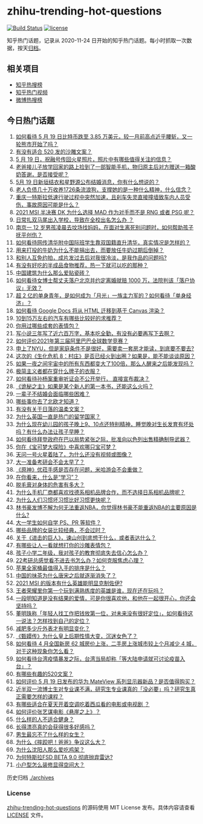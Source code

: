 # zhihu-trending-hot-questions

[![Build Status](https://github.com/justjavac/zhihu-trending-hot-questions/workflows/ci/badge.svg?branch=master)](https://github.com/justjavac/zhihu-trending-hot-questions/actions)
[![license](https://img.shields.io/github/license/justjavac/zhihu-trending-hot-questions)](https://github.com/justjavac/zhihu-trending-hot-questions/blob/master/LICENSE)

知乎热门话题，记录从 2020-11-24 日开始的知乎热门话题。每小时抓取一次数据，按天[归档](./archives)。

## 相关项目

- [知乎热搜榜](https://github.com/justjavac/zhihu-trending-top-search)
- [知乎热门视频](https://github.com/justjavac/zhihu-trending-hot-video)
- [微博热搜榜](https://github.com/justjavac/weibo-trending-hot-search)

## 今日热门话题

<!-- BEGIN -->
<!-- 最后更新时间 Thu May 20 2021 07:04:46 GMT+0800 (China Standard Time) -->

1. [如何看待 5 月 19 日比特币跌至 3.85
   万美元，较一月前高点近乎腰斩，又一轮熊市开始了吗？](https://www.zhihu.com/question/460308534)
2. [有没有适合 520 发的沙雕文案？](https://www.zhihu.com/question/459974994)
3. [5 月 19 日，祝融号传回火星照片，照片中有哪些值得关注的信息？](https://www.zhihu.com/question/460335836)
4. [老爸接儿子放学回家的路上捡到了一部智能手机，物归原主后对方赠送一箱酸奶答谢，是否接受呢？](https://www.zhihu.com/question/459438665)
5. [5月 19 日新垣结衣和星野源公布结婚消息，你有什么想说的？](https://www.zhihu.com/question/460300576)
6. [老人负债几十万收养1726条流浪狗，支撑她的是一种什么精神，什么信念？](https://www.zhihu.com/question/460077629)
7. [重庆一特斯拉低速行驶过程中突然加速，且刹车失灵直接撞墙致车内人员受伤，事故原因可能是什么？](https://www.zhihu.com/question/460318919)
8. [2021 MSI 半决赛 DK 为什么选择 MAD 作为对手而不是 RNG 或者 PSG
   呢？](https://www.zhihu.com/question/460223247)
9. [日常扎双马尾出入学校，导致在全校出名怎么办 ？](https://www.zhihu.com/question/296691549)
10. [南京一 12
    岁男孩凌晨去坟场找妈妈，在面对生离死别问题时，如何帮助孩子抚平创伤？](https://www.zhihu.com/question/460220425)
11. [如何看待网传清华附中国际班学生靠双国籍直升清华，真实情况是怎样的？](https://www.zhihu.com/question/460168268)
12. [用来打投的牛奶为什么不能捐出去，而要放任牛奶过期后倒掉？](https://www.zhihu.com/question/457869965)
13. [和别人互免约拍，成片发过去后对我很冷淡，是我作品的问题吗?](https://www.zhihu.com/question/454019532)
14. [有没有好吃的半成品食物推荐，热一下就可以吃的那种？](https://www.zhihu.com/question/448200772)
15. [中国建筑为什么那么爱贴瓷砖？](https://www.zhihu.com/question/21423128)
16. [如何看待女博士帮丈夫落户北京并约定离婚就赔 1000
    万，法院判该「落户协议」无效？](https://www.zhihu.com/question/460283594)
17. [超 2
    亿的单身青年，是如何成为「月光」一族主力军的？如何看待「单身经济」？](https://www.zhihu.com/question/459406857)
18. [如何看待 Google Docs 将从 HTML 迁移到基于 Canvas
    渲染？](https://www.zhihu.com/question/459251463)
19. [10到15万左右的汽车有哪些比较好的求推荐？](https://www.zhihu.com/question/265777506)
20. [你用过哪些成套的表情包？](https://www.zhihu.com/question/309075180)
21. [写小说三年写了近六百万字，基本吃全勤，有没有必要再写下去啊？](https://www.zhihu.com/question/436659113)
22. [如何评价2021年第三届阿里巴巴全球数学竞赛？](https://www.zhihu.com/question/459652793)
23. [申上了NYU，但是家庭条件不是很好，需要卖一套房才能读，到底要不要去?](https://www.zhihu.com/question/366070430)
24. [这次的《生化危机
    8：村庄》是否已经火到出圈？如果是，能不能谈谈原因？](https://www.zhihu.com/question/458953377)
25. [如果一夜之间宇宙中的所有东西都变大了100倍，那么人醒来之后能发现吗？](https://www.zhihu.com/question/287131013)
26. [极简主义者都在穿什么牌子的衣服？](https://www.zhihu.com/question/439287256)
27. [如何看待孙杨案重审听证会不公开举行， 直接宣布裁决？](https://www.zhihu.com/question/460075107)
28. [《诡秘之主》如果是某个新人的第一本书，还能这么火吗？](https://www.zhihu.com/question/431797049)
29. [一辈子不结婚会面临哪些困难？](https://www.zhihu.com/question/424799240)
30. [哪些事你去了北欧才知道？](https://www.zhihu.com/question/313042878)
31. [有没有关于日落的温柔文案？](https://www.zhihu.com/question/439010021)
32. [为什么英国一直是热门的留学国家？](https://www.zhihu.com/question/458885134)
33. [为什么现在幼儿园的孩子晚上9、10点还特别精神，睡觉晚对生长发育有坏处吗？有什么办法让孩子早睡？](https://www.zhihu.com/question/459339958)
34. [如何看待拜登政府在巴以局势紧张之际，批准向以色列出售精确制导武器？](https://www.zhihu.com/question/460005223)
35. [你在《宝可梦大探险》中喜欢哪只宝可梦？](https://www.zhihu.com/question/459179528)
36. [天问一号火星着陆了，为什么还没有视频或图像？](https://www.zhihu.com/question/459713285)
37. [大一准备考研会不会太早了？](https://www.zhihu.com/question/307998976)
38. [《原神》优菈手感是否存在问题，米哈游会不会重做？](https://www.zhihu.com/question/460163647)
39. [在你看来，什么是“学习”？](https://www.zhihu.com/question/20190827)
40. [脱毛膏对身体的危害有多大？](https://www.zhihu.com/question/21700375)
41. [为什么手机厂商都喜欢找德系相机品牌合作，而不选择日系相机品牌呢？](https://www.zhihu.com/question/459953910)
42. [为什么人们习惯坏习惯比好习惯更快呢？](https://www.zhihu.com/question/457338579)
43. [林书豪发博不解为何无法重返NBA，你觉得林书豪不能重返NBA的主要原因是什么?](https://www.zhihu.com/question/460240591)
44. [大一学生如何自学 PS、PR 等软件？](https://www.zhihu.com/question/350255171)
45. [哪些品牌的女装比较经典，不会过时？](https://www.zhihu.com/question/26497762)
46. [关于《进击的巨人》，谏山创到底想干什么，或者表达什么？](https://www.zhihu.com/question/453504802)
47. [有哪些让人一看就想打你的沙雕表情包？](https://www.zhihu.com/question/457477905)
48. [孩子小学二年级，我对孩子的教育彻底失去信心怎么办？](https://www.zhihu.com/question/431447269)
49. [22考研总感觉看不进去书怎么办？如何克服焦虑心理？](https://www.zhihu.com/question/460099479)
50. [苹果全家桶最值得入手的排序是什么？](https://www.zhihu.com/question/453146906)
51. [中国的抹茶为什么唐宋之后就逐渐消失了？](https://www.zhihu.com/question/22132630)
52. [2021 MSI 的版本有什么英雄能明显克制佐伊?](https://www.zhihu.com/question/460053887)
53. [王者荣耀里你第一个玩到满熟练度的英雄是谁，现在还在玩吗？](https://www.zhihu.com/question/459741677)
54. [一段明知道是没有结果的爱情，可是你很喜欢他，和他在一起很开心，你还会坚持吗？](https://www.zhihu.com/question/455741920)
55. [董明珠称「年轻人找工作把钱放第一位，对未来没有很好定位」，如何看待这一说法？怎样找到自己的定位？](https://www.zhihu.com/question/460116131)
56. [减肥多少斤外表才有明显变化？](https://www.zhihu.com/question/370480474)
57. [《甄嬛传》为什么皇上后期性情大变，沉迷女色了？](https://www.zhihu.com/question/459465312)
58. [如何看待 4 月全国新房 62 城房价上涨，二手房上涨城市较上个月减少 4
    城，对于这种现象你怎么看？](https://www.zhihu.com/question/459959827)
59. [如何看待台湾疫情暴发之际，台湾当局却称「等大陆申请就可讨论疫苗入台」？](https://www.zhihu.com/question/460171280)
60. [有哪些有趣的520文案？](https://www.zhihu.com/question/395903926)
61. [如何评价 5 月 19 日发布的华为 MateView
    系列显示器新品？是否值得购买？](https://www.zhihu.com/question/460301000)
62. [近半双一流博士生对专业课不满，研究生专业课真的「没必要」吗？研究生真正需要怎样的课程？](https://www.zhihu.com/question/460069147)
63. [有哪些适合在夏天开着空调吃着西瓜看的电影或电视剧 ？](https://www.zhihu.com/question/459399449)
64. [如何评价张艺谋电影《悬崖之上》？](https://www.zhihu.com/question/451738975)
65. [什么样的人不适合健身？](https://www.zhihu.com/question/459306994)
66. [长得漂亮真的会获得很多好感吗？](https://www.zhihu.com/question/447895641)
67. [男生最忘不了什么样的女生？](https://www.zhihu.com/question/320387789)
68. [为什么《摔跤吧！爸爸》争议这么大？](https://www.zhihu.com/question/59143980)
69. [为什么沈阳人那么爱吃鸡架？](https://www.zhihu.com/question/21313944)
70. [为何特斯拉FSD BETA 9.0 彻底抛弃雷达?](https://www.zhihu.com/question/455439504)
71. [小户型怎么装修显得空间大？](https://www.zhihu.com/question/451689301)

<!-- END -->

历史归档 [./archives](./archives)

### License

[zhihu-trending-hot-questions](https://github.com/justjavac/zhihu-trending-hot-questions)
的源码使用 MIT License 发布。具体内容请查看 [LICENSE](./LICENSE) 文件。
